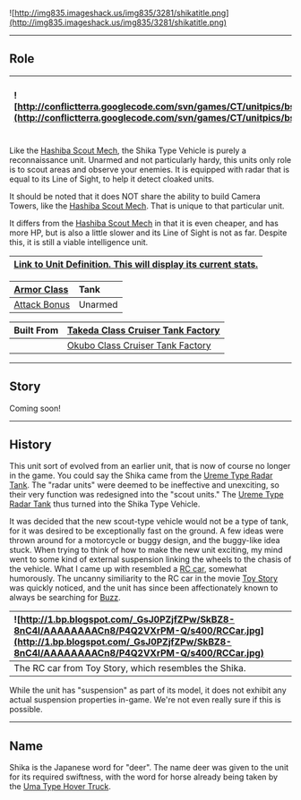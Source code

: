 ![http://img835.imageshack.us/img835/3281/shikatitle.png](http://img835.imageshack.us/img835/3281/shikatitle.png)


---


## Role ##

|![http://conflictterra.googlecode.com/svn/games/CT/unitpics/bscoutvehicle.png](http://conflictterra.googlecode.com/svn/games/CT/unitpics/bscoutvehicle.png)|Quick, cheap, unarmed reconnaissance vehicle.  Radar equipped.|
|:----------------------------------------------------------------------------------------------------------------------------------------------------------|:-------------------------------------------------------------|

Like the [Hashiba Scout Mech](http://code.google.com/p/conflictterra/wiki/NKGHashibaScoutMech), the Shika Type Vehicle is purely a reconnaissance unit.  Unarmed and not particularly hardy, this units only role is to scout areas and observe your enemies.  It is equipped with radar that is equal to its Line of Sight, to help it detect cloaked units.

It should be noted that it does NOT share the ability to build Camera Towers, like the [Hashiba Scout Mech](http://code.google.com/p/conflictterra/wiki/NKGHashibaScoutMech).  That is unique to that particular unit.

It differs from the [Hashiba Scout Mech](http://code.google.com/p/conflictterra/wiki/NKGHashibaScoutMech) in that it is even cheaper, and has more HP, but is also a little slower and its Line of Sight is not as far.  Despite this, it is still a viable intelligence unit.

|[Link to Unit Definition.  This will display its current stats.](http://code.google.com/p/conflictterra/source/browse/games/CT/units/bscoutvehicle.lua)|
|:------------------------------------------------------------------------------------------------------------------------------------------------------|

|[Armor Class](http://code.google.com/p/conflictterra/wiki/ArmorSystem)|Tank|
|:---------------------------------------------------------------------|:---|
|[Attack Bonus](http://code.google.com/p/conflictterra/wiki/ArmorSystem)|Unarmed|

|Built From|[Takeda Class Cruiser Tank Factory](http://code.google.com/p/conflictterra/wiki/NKGTakedaClassCruiser)|
|:---------|:-----------------------------------------------------------------------------------------------------|
|          |[Okubo Class Cruiser Tank Factory](http://code.google.com/p/conflictterra/wiki/NKGOkuboClassCruiser)  |


---


## Story ##
Coming soon!


---


## History ##
This unit sort of evolved from an earlier unit, that is now of course no longer in the game.  You could say the Shika came from the [Ureme Type Radar Tank](http://code.google.com/p/conflictterra/wiki/NKGUremeTypeRadarTank).  The "radar units" were deemed to be ineffective and unexciting, so their very function was redesigned into the "scout units."  The [Ureme Type Radar Tank](http://code.google.com/p/conflictterra/wiki/NKGUremeTypeRadarTank) thus turned into the Shika Type Vehicle.

It was decided that the new scout-type vehicle would not be a type of tank, for it was desired to be exceptionally fast on the ground.  A few ideas were thrown around for a motorcycle or buggy design, and the buggy-like idea stuck.  When trying to think of how to make the new unit exciting, my mind went to some kind of external suspension linking the wheels to the chasis of the vehicle.  What I came up with resembled a [RC car](http://en.wikipedia.org/wiki/RC_car), somewhat humorously.  The uncanny similiarity to the RC car in the movie [Toy Story](http://en.wikipedia.org/wiki/Toy_story) was quickly noticed, and the unit has since been affectionately known to always be searching for [Buzz](http://en.wikipedia.org/wiki/Buzz_Lightyear).

|![http://1.bp.blogspot.com/_GsJ0PZjfZPw/SkBZ8-8nC4I/AAAAAAAACn8/P4Q2VXrPM-Q/s400/RCCar.jpg](http://1.bp.blogspot.com/_GsJ0PZjfZPw/SkBZ8-8nC4I/AAAAAAAACn8/P4Q2VXrPM-Q/s400/RCCar.jpg)|
|:------------------------------------------------------------------------------------------------------------------------------------------------------------------------------------|
|The RC car from Toy Story, which resembles the Shika.                                                                                                                                |

While the unit has "suspension" as part of its model, it does not exhibit any actual suspension properties in-game.  We're not even really sure if this is possible.


---


## Name ##
Shika is the Japanese word for "deer".  The name deer was given to the unit for its required swiftness, with the word for horse already being taken by the [Uma Type Hover Truck](http://code.google.com/p/conflictterra/wiki/NKGUmaTypeHoverTruck).